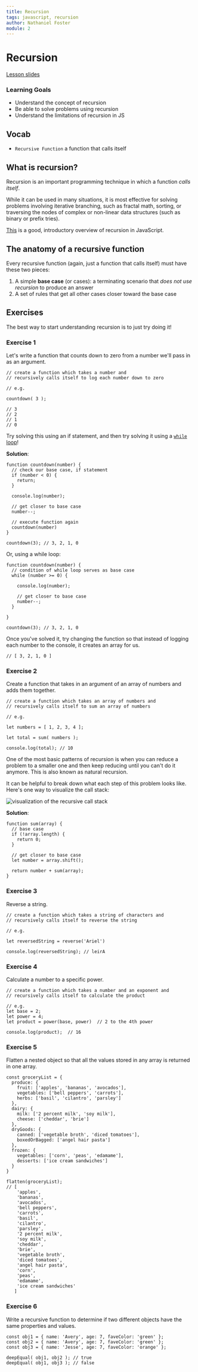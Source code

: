 ```yaml
---
title: Recursion
tags: javascript, recursion
author: Nathaniel Foster
module: 2
---
```


# Recursion

[Lesson slides](https://docs.google.com/presentation/d/1YBIDg5euXLlPjwS3e4H_GpBMAlJfon1AlhC8vDOBZes/)

### Learning Goals

- Understand the concept of recursion
- Be able to solve problems using recursion
- Understand the limitations of recursion in JS

## Vocab

- `Recursive Function` a function that calls itself

## What is recursion?

Recursion is an important programming technique in which a function _calls itself_.

While it can be used in many situations, it is most effective for solving problems involving iterative branching, such as fractal math, sorting, or traversing the nodes of complex or non-linear data structures (such as binary or prefix tries).

[This](https://www.sitepoint.com/recursion-functional-javascript/) is a good, introductory overview of recursion in JavaScript.

## The anatomy of a recursive function

Every recursive function (again, just a function that calls itself) must have these two pieces:

1. A simple **base case** (or cases): a terminating scenario that _does not use recursion_ to produce an answer
2. A set of rules that get all other cases closer toward the base case

## Exercises

The best way to start understanding recursion is to just try doing it!

### Exercise 1

Let's write a function that counts down to zero from a number we'll pass in as an argument.

```
// create a function which takes a number and 
// recursively calls itself to log each number down to zero

// e.g.

countdown( 3 );

// 3
// 2
// 1
// 0
```

Try solving this using an if statement, and then try solving it using a [`while` loop](https://developer.mozilla.org/en-US/docs/Web/JavaScript/Reference/Statements/while)!

**Solution**:

```
function countdown(number) {
  // check our base case, if statement
  if (number < 0) {
    return;
  }
  
  console.log(number);
  
  // get closer to base case
  number--;
  
  // execute function again
  countdown(number)
}

countdown(3); // 3, 2, 1, 0
```

Or, using a while loop:

```
function countdown(number) {
  // condition of while loop serves as base case
  while (number >= 0) {
  
    console.log(number);
    
    // get closer to base case
    number--;
  }
  
}

countdown(3); // 3, 2, 1, 0
```

Once you've solved it, try changing the function so that instead of logging each number to the console, it creates an array for us.

```
// [ 3, 2, 1, 0 ]
```

### Exercise 2

Create a function that takes in an argument of an array of numbers and adds them together.

```
// create a function which takes an array of numbers and 
// recursively calls itself to sum an array of numbers

// e.g.

let numbers = [ 1, 2, 3, 4 ];

let total = sum( numbers );

console.log(total); // 10
```

One of the most basic patterns of recursion is when you can reduce a problem to a smaller one and then keep reducing until you can't do it anymore. This is also known as natural recursion.

It can be helpful to break down what each step of this problem looks like. Here's one way to visualize the call stack:

![visualization of the recursive call stack](https://i.imgur.com/Ly55ggk.png)

**Solution**:

```
function sum(array) {
  // base case
  if (!array.length) {
    return 0;
  }
  
  // get closer to base case
  let number = array.shift();
  
  return number + sum(array);
}
```

### Exercise 3

Reverse a string.

```
// create a function which takes a string of characters and
// recursively calls itself to reverse the string

// e.g.

let reversedString = reverse('Ariel')

console.log(reversedString); // leirA
```

### Exercise 4

Calculate a number to a specific power.

```
// create a function which takes a number and an exponent and
// recursively calls itself to calculate the product

// e.g.
let base = 2;
let power = 4;
let product = power(base, power)  // 2 to the 4th power

console.log(product);  // 16
```


### Exercise 5

Flatten a nested object so that all the values stored in any array is returned in one array.

```
const groceryList = {
  produce: {
    fruit: ['apples', 'bananas', 'avocados'],
    vegetables: ['bell peppers', 'carrots'],
    herbs: ['basil', 'cilantro', 'parsley']
  },
  dairy: {
    milk: ['2 percent milk', 'soy milk'],
    cheese: ['cheddar', 'brie']
  },
  dryGoods: {
    canned: ['vegetable broth', 'diced tomatoes'],
    boxedOrBagged: ['angel hair pasta']
  },
  frozen: {
    vegetables: ['corn', 'peas', 'edamame'],
    desserts: ['ice cream sandwiches']
  }
}

flatten(groceryList);
// [
    'apples',
    'bananas',
    'avocados',
    'bell peppers',
    'carrots',
    'basil',
    'cilantro',
    'parsley',
    '2 percent milk',
    'soy milk',
    'cheddar',
    'brie',
    'vegetable broth',
    'diced tomatoes',
    'angel hair pasta',
    'corn',
    'peas',
    'edamame',
    'ice cream sandwiches'
   ]
```

### Exercise 6

Write a recursive function to determine if two different objects have the same properties and values.

```
const obj1 = { name: 'Avery', age: 7, faveColor: 'green' };
const obj2 = { name: 'Avery', age: 7, faveColor: 'green' };
const obj3 = { name: 'Jesse', age: 7, faveColor: 'orange' };

deepEqual( obj1, obj2 ); // true
deepEqual( obj1, obj3 ); // false
```
